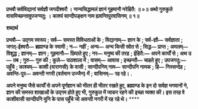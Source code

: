 **प्रभवौ सर्वविद्यानां सर्वज्ञौ जगदीश्वरौ ।** **नान्यसिद्धामलं ज्ञानं गूहमानौ नरेहितै: ॥ ०॥** **अथो गुरुकुले वासमिच्छन्तावुपजग्मतु: ।** **काश्यं सान्दीपङ्क्षन नाम ह्यवन्तिपुरवासिनम् ॥ १॥** 

**शब्दार्थ** 

**प्रभवौ—** **उद्गम स्वरूप** **; सर्व—** **समस्त विविधताओं के** **; विद्यानाम्—** **ज्ञान के** **; सर्व-ज्ञौ—** **सर्वज्ञाता** **; जगत्-ईश्वरौ—** **ब्रह्माण्ड के** **स्वामी** **; न—** **नहीं** **; अन्य—** **अन्य किसी स्रोत से** **; सिद्ध—** **प्राप्त** **; अमलम्—** **विशुद्ध** **; ज्ञानम्—** **ज्ञान** **; गूहमानौ—** **छिपाते हुए** **; नर—** **मनुष्य की तरह** **; ईहितै:—** **अपने कार्यों से** **; अथ उ—** **तब** **; गुरु—** **गुरु की** **; कुले—** **पाठशाला में** **; वासम्—** **आवास** **; इच्छन्तौ—** **चाहते हुए** **; उपजगतु:—** **पहुँचे** **; काश्यम्—** **काशी (वाराणसी) के वासी** **; सान्दीपनिम् नाम—** **सान्दीपनि नामक** **; हि—** **निस्सन्देह** **;** **अवन्ति-पुर—** **अवन्ती नगरी (वर्तमान उज्जैन) में** **; वासिनम्—** **रह रहे।** **.** 

**अपने मनुष्य जैसे कार्यों से अपने पूर्णज्ञान को भीतर ही भीतर रखते हुए, ब्रह्माण्ड के इन दो** **सर्वज्ञ भगवानों ने, ज्ञान की समस्त शाखाओं के उद्गम होते हुए भी, गुरुकुल में जाकर रहने की** **इच्छा व्यक्त की। इस तरह वे काशीवासी सान्दीपनि मुनि के पास पहुँचे जो अवन्ती नगरी में रह** **रहे थे।** **** 